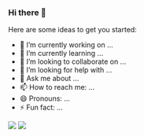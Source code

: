 ### Hi there 👋


Here are some ideas to get you started:

- 🔭 I’m currently working on ...
- 🌱 I’m currently learning ...
- 👯 I’m looking to collaborate on ...
- 🤔 I’m looking for help with ...
- 💬 Ask me about ...
- 📫 How to reach me: ...
- 😄 Pronouns: ...
- ⚡ Fun fact: ...


<img src="https://img.shields.io/badge/안녕하슈-FFCA28?style=for-the-badge&logo=JJ&logoColor=white">
<img src="https://img.shields.io/badge/꾸미는중-#F5F5DC?style=for-the-badge&logo=JJ&logoColor=black">

